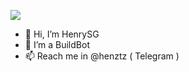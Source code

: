 ![](https://i.imgur.com/b4gRxm4.gif)
- 👋 Hi, I’m HenrySG
- 👀 I’m a BuildBot
- 📫 Reach me in @henztz ( Telegram )

<!---
henrysg29/henrysg29 is a ✨ special ✨ repository because its `README.md` (this file) appears on your GitHub profile.
You can click the Preview link to take a look at your changes.
--->
